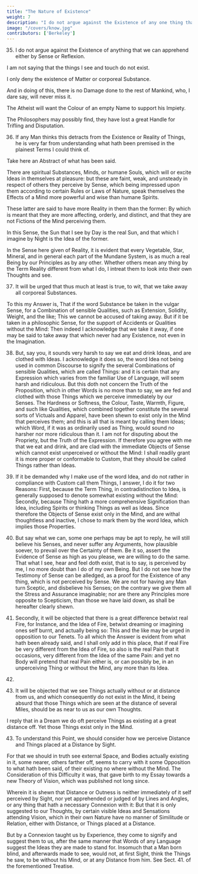 ```yaml
---
title: "The Nature of Existence"
weight: 7
description: "I do not argue against the Existence of any one thing that we can apprehend, either by Sense or Reflexion."
image: "/covers/know.jpg"
contributors: ['Berkeley']
---
```




35. I do not argue against the Existence of anything that we can apprehend either by Sense or Reflexion.

I am not saying that the things I see and touch do not exist. 

I only deny the existence of Matter or corporeal Substance.

 And in doing of this, there is no Damage done to the rest of Mankind, who, I dare say, will never miss it. 

 The Atheist will want the Colour of an empty Name to support his Impiety.

 The Philosophers may possibly find, they have lost a great Handle for Trifling and Disputation.


36. If any Man thinks this detracts from the Existence or Reality of Things, he is very far from understanding what hath been premised in the plainest Terms I could think of. 

Take here an Abstract of what has been said. 

There are spiritual Substances, Minds, or humane Souls, which will or excite Ideas in themselves at pleasure: but these are faint, weak, and unsteady in respect of others they perceive by Sense, which being impressed upon them according to certain Rules or Laws of Nature, speak themselves the Effects of a Mind more powerful and wise than humane Spirits.

These latter are said to have more Reality in them than the former: By which is meant that they are more affecting, orderly, and distinct, and that they are not Fictions of the Mind perceiving them.

In this Sense, the Sun that I see by Day is the real Sun, and that which I imagine by Night is the Idea of the former. 

In the Sense here given of Reality, it is evident that every Vegetable, Star, Mineral, and in general each part of the Mundane System, is as much a real Being by our Principles as by any other. Whether others mean any thing by the Term Reality different from what I do, I intreat them to look into their own Thoughts and see.


37. It will be urged that thus much at least is true, to wit, that we take away all corporeal Substances. 

To this my Answer is, That if the word Substance be taken in the vulgar Sense, for a Combination of sensible Qualities, such as Extension, Solidity, Weight, and the like; This we cannot be accused of taking away. But if it be taken in a philosophic Sense, for the support of Accidents or Qualities without the Mind: Then indeed I acknowledge that we take it away, if one may be said to take away that which never had any Existence, not even in the Imagination.


38. But, say you, it sounds very harsh to say we eat and drink Ideas, and are clothed with Ideas. I acknowledge it does so, the word Idea not being used in common Discourse to signify the several Combinations of sensible Qualities, which are called Things: and it is certain that any Expression which varies from the familiar Use of Language, will seem harsh and ridiculous. But this doth not concern the Truth of the Proposition, which in other Words is no more than to say, we are fed and clothed with those Things which we perceive immediately by our Senses. The Hardness or Softness, the Colour, Taste, Warmth, Figure, and such like Qualities, which combined together constitute the several sorts of Victuals and Apparel, have been shewn to exist only in the Mind that perceives them; and this is all that is meant by calling them Ideas; which Word, if it was as ordinarily used as Thing, would sound no harsher nor more ridiculous than it. I am not for disputing about the Propriety, but the Truth of the Expression. If therefore you agree with me that we eat and drink, and are clad with the immediate Objects of Sense which cannot exist unperceived or without the Mind: I shall readily grant it is more proper or conformable to Custom, that they should be called Things rather than Ideas.

39. If it be demanded why I make use of the word Idea, and do not rather in
compliance with Custom call them Things, I answer, I do it for two Reasons: First, because
the Term Thing, in contradistinction to Idea, is generally supposed to denote somewhat
existing without the Mind: Secondly, because Thing hath a more comprehensive Signification
than Idea, including Spirits or thinking Things as well as Ideas. Since therefore the Objects
of Sense exist only in the Mind, and are withal thoughtless and inactive, I chose to mark
them by the word Idea, which implies those Properties.

40. But say what we can, some one perhaps may be apt to reply, he will still believe his Senses, and never suffer any Arguments, how plausible soever, to prevail over the Certainty of them. Be it so, assert the Evidence of Sense as high as you please, we are willing to do the same. That what I see, hear and feel doth exist, that is to say, is perceived by me, I no more doubt than I do of my own Being. But I do not see how the Testimony of Sense can be alledged, as a proof for the Existence of any thing, which is not perceived by Sense. We are not for having any Man turn Sceptic, and disbelieve his Senses; on the contrary we give them all the Stress and Assurance imaginable; nor are there any Principles more opposite to Scepticism, than those we have laid down, as shall be hereafter clearly shewn.

41. Secondly, it will be objected that there is a great difference betwixt real Fire, for Instance, and the Idea of Fire, betwixt dreaming or imagining ones self burnt, and actually being so: This and the like may be urged in opposition to our Tenets. To all which the Answer is evident from what hath been already said, and I shall only add in this place, that if real Fire be very different from the Idea of Fire, so also is the real Pain that it occasions, very different from the Idea of the same Pain: and yet no Body will pretend that real Pain either is, or can possibly be, in an unperceiving Thing or without the Mind, any more than its Idea.


42. 

3. It will be objected that we see Things actually without or at distance from us, and which consequently do not exist in the Mind, it being absurd that those Things which are seen at the distance of several Miles, should be as near to us as our own Thoughts.

I reply that in a Dream we do oft perceive Things as existing at a great distance off. Yet those Things exist only in the Mind.



43. To understand this Point, we should consider how we perceive Distance and Things placed at a Distance by Sight. 

For that we should in truth see external Space, and Bodies actually existing in it, some nearer, others farther off, seems to carry with it some Opposition to what hath been said, of their existing no where without the Mind. The Consideration of this Difficulty it was, that gave birth to my Essay towards a new Theory of Vision, which was published not long since.

Wherein it is shewn that Distance or Outness is neither immediately of it self perceived by Sight, nor yet apprehended or judged of by Lines and Angles, or any thing that hath a necessary Connexion with it: But that it is only suggested to our Thoughts, by certain visible Ideas and Sensations attending Vision, which in their own Nature have no manner of Similitude or Relation, either with Distance, or Things placed at a Distance. 

But by a Connexion taught us by Experience, they come to signify and suggest them to us, after the same manner that Words of any Language suggest the Ideas they are made to stand for. Insomuch that a Man born blind, and afterwards made to see, would not, at first Sight, think the Things he saw, to be without his Mind, or at any Distance from him. See Sect. 41. of the forementioned Treatise.


